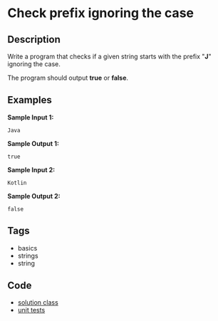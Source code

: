 # Check prefix ignoring the case

## Description
Write a program that checks if a given string starts with the prefix "**J**" ignoring the case.

The program should output **true** or **false**.

## Examples
**Sample Input 1:**
```console
Java
```

**Sample Output 1:**
```console
true
```

**Sample Input 2:**
```console
Kotlin
```

**Sample Output 2:**
```console
false
```

## Tags
- basics
- strings
- string

## Code
- [solution class](./src/main/java/CheckString.java)
- [unit tests](./src/test/java/SomeParamTest.java)